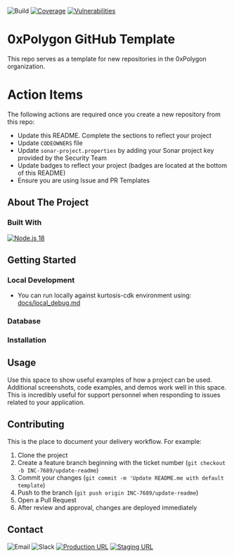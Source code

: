 <!-- PROJECT SHIELDS -->
![Build][Build-badge]
[![Coverage][Coverage-badge]][Sonar-url]
[![Vulnerabilities][Vulnerability-badge]][Sonar-url]

# 0xPolygon GitHub Template
This repo serves as a template for new repositories in the 0xPolygon organization.

# Action Items
The following actions are required once you create a new repository from this repo:
- Update this README. Complete the sections to reflect your project
- Update `CODEOWNERS` file
- Update `sonar-project.properties` by adding your Sonar project key provided by the Security Team
- Update badges to reflect your project (badges are located at the bottom of this README)
- Ensure you are using Issue and PR Templates

## About The Project


### Built With

[![Node.js 18][Language-badge]][Language-url]


## Getting Started

### Local Development
- You can run locally against kurtosis-cdk environment using: [docs/local_debug.md](docs/local_debug.md)

### Database

### Installation

## Usage

Use this space to show useful examples of how a project can be used. Additional screenshots, code examples, and demos work well in this space. This is incredibly useful for support personnel when responding to issues related to your application.

## Contributing

This is the place to document your delivery workflow. For example:

1. Clone the project
2. Create a feature branch beginning with the ticket number (`git checkout -b INC-7689/update-readme`)
3. Commit your changes (`git commit -m 'Update README.me with default template`)
4. Push to the branch (`git push origin INC-7689/update-readme`)
5. Open a Pull Request
6. After review and approval, changes are deployed immediately

## Contact

![Email][Email-badge]
![Slack][Slack-badge]
[![Production URL][Production-badge]][Production-url]
[![Staging URL][Staging-badge]][Staging-url]


<!-- MARKDOWN LINKS AND IMAGES (update/replace as needed for your application) -->
[Build-badge]: https://github.com/0xPolygon/learn-api/actions/workflows/main.yml/badge.svg
[Coverage-badge]: https://sonarqube.polygon.technology/api/project_badges/measure?project=TODO
[Vulnerability-badge]: https://sonarqube.polygon.technology/api/project_badges/measure?project=TODO
[Sonar-url]: https://sonarqube.polygon.technology/dashboard?id=TODO
[Language-badge]: https://img.shields.io/badge/Nodejs-18.0-informational
[Language-url]: https://nodejs.org/en
[Email-badge]: https://img.shields.io/badge/Email-team_email_address-informational?logo=gmail
[Slack-badge]: https://img.shields.io/badge/Slack-team_ChannelName-informational?logo=slack
[Production-badge]: https://img.shields.io/badge/Production_URL-polygon.technology-informational
[Production-url]: https://link.to/prod
[Staging-badge]: https://img.shields.io/badge/Staging_URL-staging.polygon.technology-informational
[Staging-url]: https://link.to/staging
